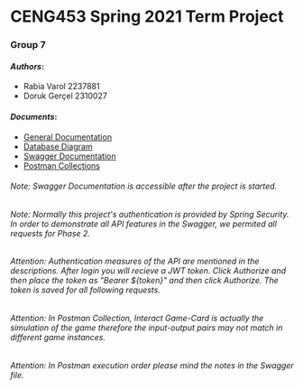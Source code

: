 # CENG453 Spring 2021 Term Project
### Group 7
#### *Authors*:
- Rabia Varol 2237881
- Doruk Gerçel 2310027

#### *Documents*:
- [General Documentation](http://144.122.71.168:8080/doruk.gercel/group7/src/master/documents/Pisti_the_Game_General_Documentation.pdf)
- [Database Diagram](http://144.122.71.168:8080/doruk.gercel/group7/src/master/documents/Database%20diagram.png)
- [Swagger Documentation](http://localhost:8080/swagger-ui.html#/)
- [Postman Collections](http://144.122.71.168:8080/doruk.gercel/group7/src/master/documents/postman%20collections)

###### Note: Swagger Documentation is accessible after the project is started. 
###### Note: Normally this project's authentication is provided by Spring Security. In order to demonstrate all API features in the Swagger, we permited all requests for Phase 2.
###### Attention: *Authentication* measures of the API are mentioned in the descriptions. After *login* you will recieve a JWT token. Click *Authorize* and then place the token as "*Bearer ${token}*" and then click *Authorize*. The token is saved for all following requests.
###### Attention: In Postman Collection, Interact Game-Card is actually the simulation of the game therefore the input-output pairs may not match in different game instances.
###### Attention: In Postman execution order please mind the notes in the Swagger file.

